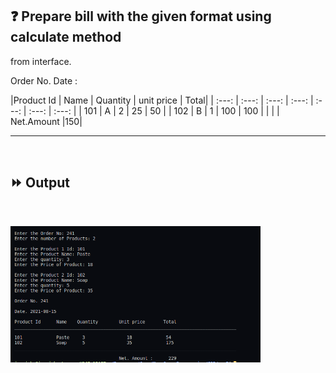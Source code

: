 ## :question: Prepare bill with the given format using calculate method 
from interface.

Order No.
Date :

|Product Id | Name | Quantity | unit price | Total|
| :---: | :---: | :---: | :---: | :---: | :---: | :---: |
| 101 | A | 2 | 25 | 50 |
| 102 | B | 1 | 100 | 100
| | | | Net.Amount |150|
___
<br>

## :fast_forward: Output

<br>

<img src="Output/co3pg7op1.png" width="400"></img><br>